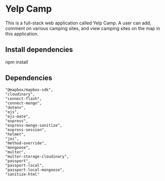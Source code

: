 # Yelp Camp
This is a full-stack web application called Yelp Camp. A user can add, comment on various camping sites, and view camping sites on the map in this application.

## Install dependencies
npm install

## Dependencies
    "@mapbox/mapbox-sdk",
    "cloudinary",
    "connect-flash",
    "connect-mongo",
    "dotenv",
    "ejs",
    "ejs-mate",
    "express",
    "express-mongo-sanitize",
    "express-session",
    "helmet",
    "joi",
    "method-override",
    "mongoose",
    "multer",
    "multer-storage-cloudinary",
    "passport",
    "passport-local",
    "passport-local-mongoose",
    "sanitize-html"
    
